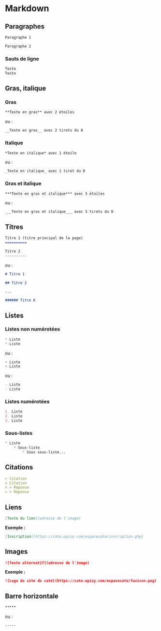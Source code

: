 # Markdown

## Paragraphes

```markdown
Paragraphe 1

Paragraphe 2
```

### Sauts de ligne

```markdown
Texte
Texte
```

## Gras, italique

### Gras

```markdown
**Texte en gras** avec 2 étoiles
```
ou :

```markdown
__Texte en gras__ avec 2 tirets du 8
```

### Italique

```markdown
*Texte en italique* avec 1 étoile
```
ou :

```markdown
_Texte en italique_ avec 1 tiret du 8
```

### Gras et italique

```markdown
***Texte en gras et italique*** avec 3 étoiles
```

ou :

```markdown
___Texte en gras et italique___ avec 3 tirets du 8
```

## Titres

```markdown
Titre 1 (titre principal de la page)
==========

Titre 2
----------
```

ou :

```markdown
# Titre 1

## Titre 2

...

###### Titre 6
```

## Listes

### Listes non numérotées

```markdown
* Liste
* Liste
```

ou :

```markdown
+ Liste
+ Liste
```

ou :

```markdown
- Liste
- Liste
```

### Listes numérotées

```markdown
1. Liste
2. Liste
3. Liste
```

### Sous-listes

```markdown
* Liste
	* Sous-liste
		* Sous sous-liste...
```

## Citations

```markdown
> Citation
> Citation
> > Réponse
> > Réponse
```

## Liens

```markdown
[Texte du lien](adresse de l'image)
```
**Exemple :**

```markdown
[Inscription](https://cate.epizy.com/espacecate/inscription.php)
```

## Images

```markdown
![Texte alternatif](adresse de l'image)
```

**Exemple :**

```markdown
![Logo du site du caté](https://cate.epizy.com/espacecate/favicon.png)
```

## Barre horizontale

```markdown
*****
```

ou :

```markdown
-----
```
